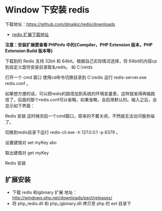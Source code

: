 # Window 下安装 redis

下载地址：https://github.com/dmajkic/redis/downloads

* [redis 扩展下载地址](http://windows.php.net/downloads/pecl/releases/redis/) 

**注意：安装扩展要查看 PHPinfo 中的{Compiler，PHP Extension 版本，PHP Extension Build 版本等}**

下载到的 Redis 支持 32bit 和 64bit。根据自己实际情况选择，将 64bit的内容cp到自定义盘符安装目录取名redis。 如 C:\reids

打开一个 cmd 窗口 使用cd命令切换目录到 C:\redis 运行 redis-server.exe redis.conf 。

如果想方便的话，可以把redis的路径加到系统的环境变量里，这样就省得再输路径了，后面的那个redis.conf可以省略，如果省略，会启用默认的。输入之后，会显示如下界面：

Redis 安装
这时候另启一个cmd窗口，原来的不要关闭，不然就无法访问服务端了。

切换到redis目录下运行 redis-cli.exe -h 127.0.0.1 -p 6379 。

设置键值对 set myKey abc

取出键值对 get myKey

Redis 安装


## 扩展安装

* 下载 redis 和igbinary 扩展 地址：http://windows.php.net/downloads/pecl/releases/
* 将 php_redis.dll 和 php_igbinary.dll 拷贝至 php 的 ext 目录下
